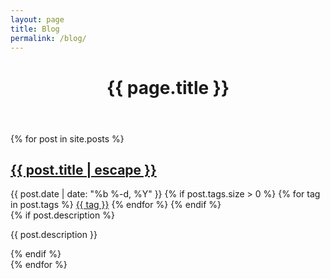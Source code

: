 ```yaml
---
layout: page
title: Blog
permalink: /blog/
---
```


<div class="wrapper post">
  <header class="header">
    <h1 class="header-title center">{{ page.title }}</h1>
  </header>

  {% for post in site.posts %}
    <article class="post-item">
      <h2 class="post-item-title">
        <a href="{{ post.url | relative_url }}">{{ post.title | escape }}</a>
      </h2>
      <div class="post-meta">
        <time datetime="{{ post.date | date_to_xmlschema }}">
          {{ post.date | date: "%b %-d, %Y" }}
        </time>
        {% if post.tags.size > 0 %}
          <span class="tags">
            {% for tag in post.tags %}
              <a class="tag" href="{{ site.baseurl }}/tags/#{{tag}}">{{ tag }}</a>
            {% endfor %}
          </span>
        {% endif %}
      </div>
      {% if post.description %}
        <p class="post-item-description">{{ post.description }}</p>
      {% endif %}
    </article>
  {% endfor %}
</div>
